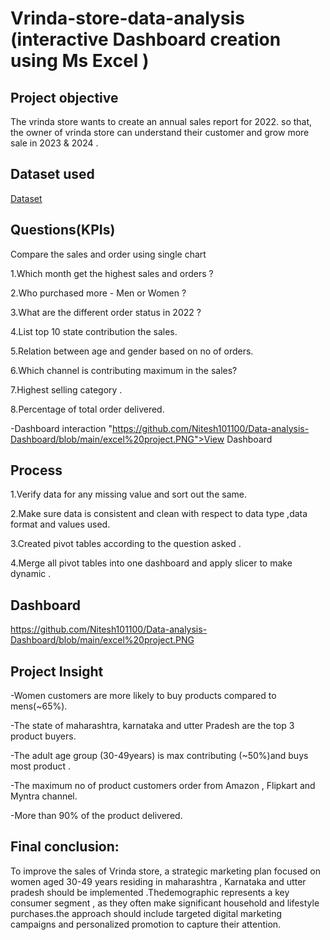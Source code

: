 # Vrinda-store-data-analysis (interactive Dashboard creation using Ms Excel )
## Project objective 
The vrinda store wants to create an annual sales report for 2022. so that, the owner of vrinda store can understand their customer and grow more sale in 2023 & 2024 .
## Dataset used 
<a href = "https://github.com/Nitesh101100/Data-analysis-Dashboard/blob/main/Vrinda%20Store%20Data%20Analysis%20data%20sheet.xlsx"> Dataset</a>

## Questions(KPIs)
Compare the sales and order using single chart    

1.Which month get the highest sales and orders ?

2.Who purchased more - Men or Women ?

3.What are the different order status in 2022 ?

4.List top 10 state contribution the sales.

5.Relation between age and gender based on no of orders.

6.Which channel is contributing maximum in the sales?

7.Highest selling category .

8.Percentage of total order delivered.

-Dashboard interaction <a>"https://github.com/Nitesh101100/Data-analysis-Dashboard/blob/main/excel%20project.PNG">View Dashboard</a>
## Process 

1.Verify data for any missing value and sort out the same.

2.Make sure data is consistent and clean with respect to data type ,data format and values used.

3.Created pivot tables according to the question asked .

4.Merge all pivot tables into one dashboard and apply slicer to make dynamic .


## Dashboard
https://github.com/Nitesh101100/Data-analysis-Dashboard/blob/main/excel%20project.PNG

## Project Insight
-Women customers are more likely to buy products compared to mens(~65%).

-The state of maharashtra, karnataka and utter Pradesh are the top 3 product buyers.

-The adult age group (30-49years) is max contributing (~50%)and buys most product .

-The maximum no of product customers order from Amazon , Flipkart and Myntra channel.

-More than 90% of the product delivered.

## Final conclusion:
To improve the sales of Vrinda store, a strategic marketing plan focused on women aged 30-49 years residing in maharashtra , Karnataka and utter pradesh should be implemented .Thedemographic represents a key consumer segment , as they often make significant household and lifestyle purchases.the approach should include targeted digital marketing campaigns and personalized promotion to capture their attention.




